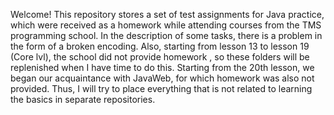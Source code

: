 Welcome! This repository stores a set of test assignments for Java practice, which were received as a homework while attending courses from the TMS programming school. In the description of some tasks, there is a problem in the form of a broken encoding. Also, starting from lesson 13 to lesson 19 (Core lvl), the school did not provide homework , so these folders will be replenished when I have time to do this. Starting from the 20th lesson, we began our acquaintance with JavaWeb, for which homework was also not provided. Thus, I will try to place everything that is not related to learning the basics in separate repositories.
